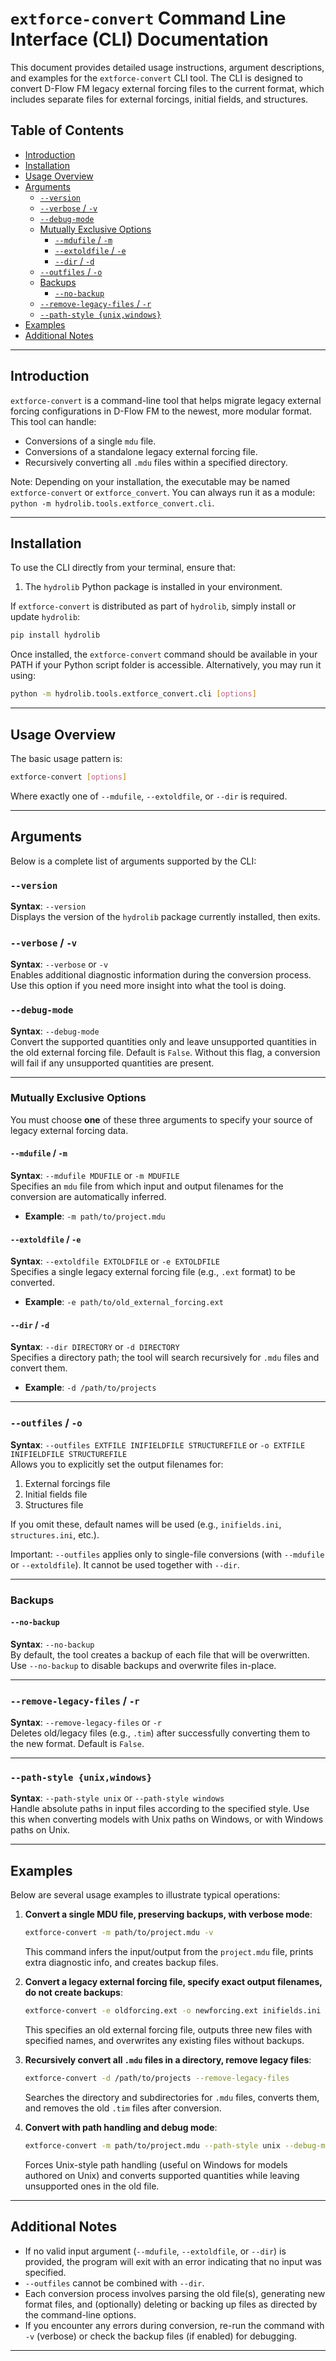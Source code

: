 # `extforce-convert` Command Line Interface (CLI) Documentation

This document provides detailed usage instructions, argument descriptions, and examples for the `extforce-convert` CLI tool. The CLI is designed to convert D-Flow FM legacy external forcing files to the current format, which includes separate files for external forcings, initial fields, and structures.

## Table of Contents
- [Introduction](#introduction)
- [Installation](#installation)
- [Usage Overview](#usage-overview)
- [Arguments](#arguments)
    - [`--version`](#-version)
    - [`--verbose` / `-v`](#-verbose-v)
    - [`--debug-mode`](#-debug-mode)
    - [Mutually Exclusive Options](#mutually-exclusive-options)
        - [`--mdufile` / `-m`](#-mdufile-m)
        - [`--extoldfile` / `-e`](#-extoldfile-e)
        - [`--dir` / `-d`](#-dir-d)
    - [`--outfiles` / `-o`](#-outfiles-o)
    - [Backups](#backups)
        - [`--no-backup`](#-no-backup)
    - [`--remove-legacy-files` / `-r`](#-remove-legacy-files-r)
    - [`--path-style {unix,windows}`](#-path-style-unixwindows)
- [Examples](#examples)
- [Additional Notes](#additional-notes)

---

## Introduction

`extforce-convert` is a command-line tool that helps migrate legacy external forcing configurations in D-Flow FM to the newest, more modular format. This tool can handle:
- Conversions of a single `mdu` file.
- Conversions of a standalone legacy external forcing file.
- Recursively converting all `.mdu` files within a specified directory.

Note: Depending on your installation, the executable may be named `extforce-convert` or `extforce_convert`. You can always run it as a module: `python -m hydrolib.tools.extforce_convert.cli`.

---

## Installation

To use the CLI directly from your terminal, ensure that:
1. The `hydrolib` Python package is installed in your environment.

If `extforce-convert` is distributed as part of `hydrolib`, simply install or update `hydrolib`:
```bash
pip install hydrolib
```
Once installed, the `extforce-convert` command should be available in your PATH if your Python script folder is accessible. Alternatively, you may run it using:
```bash
python -m hydrolib.tools.extforce_convert.cli [options]
```

---

## Usage Overview

The basic usage pattern is:
```bash
extforce-convert [options]
```
Where exactly one of `--mdufile`, `--extoldfile`, or `--dir` is required.

---

## Arguments

Below is a complete list of arguments supported by the CLI:

### `--version`
**Syntax**: `--version`  
Displays the version of the `hydrolib` package currently installed, then exits.

### `--verbose` / `-v`
**Syntax**: `--verbose` or `-v`  
Enables additional diagnostic information during the conversion process. Use this option if you need more insight into what the tool is doing.

### `--debug-mode`
**Syntax**: `--debug-mode`  
Convert the supported quantities only and leave unsupported quantities in the old external forcing file. Default is `False`. Without this flag, a conversion will fail if any unsupported quantities are present.

---

### Mutually Exclusive Options

You must choose **one** of these three arguments to specify your source of legacy external forcing data.

#### `--mdufile` / `-m`
**Syntax**: `--mdufile MDUFILE` or `-m MDUFILE`  
Specifies an `mdu` file from which input and output filenames for the conversion are automatically inferred.
- **Example**: `-m path/to/project.mdu`

#### `--extoldfile` / `-e`
**Syntax**: `--extoldfile EXTOLDFILE` or `-e EXTOLDFILE`  
Specifies a single legacy external forcing file (e.g., `.ext` format) to be converted.
- **Example**: `-e path/to/old_external_forcing.ext`

#### `--dir` / `-d`
**Syntax**: `--dir DIRECTORY` or `-d DIRECTORY`  
Specifies a directory path; the tool will search recursively for `.mdu` files and convert them.
- **Example**: `-d /path/to/projects`

---

### `--outfiles` / `-o`
**Syntax**: `--outfiles EXTFILE INIFIELDFILE STRUCTUREFILE` or `-o EXTFILE INIFIELDFILE STRUCTUREFILE`  
Allows you to explicitly set the output filenames for:
1. External forcings file
2. Initial fields file
3. Structures file

If you omit these, default names will be used (e.g., `inifields.ini`, `structures.ini`, etc.).

Important: `--outfiles` applies only to single-file conversions (with `--mdufile` or `--extoldfile`). It cannot be used together with `--dir`.

---

### Backups

#### `--no-backup`
**Syntax**: `--no-backup`  
By default, the tool creates a backup of each file that will be overwritten. Use `--no-backup` to disable backups and overwrite files in-place.

---

### `--remove-legacy-files` / `-r`
**Syntax**: `--remove-legacy-files` or `-r`  
Deletes old/legacy files (e.g., `.tim`) after successfully converting them to the new format. Default is `False`.

---

### `--path-style {unix,windows}`
**Syntax**: `--path-style unix` or `--path-style windows`  
Handle absolute paths in input files according to the specified style. Use this when converting models with Unix paths on Windows, or with Windows paths on Unix.

---

## Examples

Below are several usage examples to illustrate typical operations:

1. **Convert a single MDU file, preserving backups, with verbose mode**:
   ```bash
   extforce-convert -m path/to/project.mdu -v
   ```
   This command infers the input/output from the `project.mdu` file, prints extra diagnostic info, and creates backup files.

2. **Convert a legacy external forcing file, specify exact output filenames, do not create backups**:
   ```bash
   extforce-convert -e oldforcing.ext -o newforcing.ext inifields.ini structures.ini --no-backup
   ```
   This specifies an old external forcing file, outputs three new files with specified names, and overwrites any existing files without backups.

3. **Recursively convert all `.mdu` files in a directory, remove legacy files**:
   ```bash
   extforce-convert -d /path/to/projects --remove-legacy-files
   ```
   Searches the directory and subdirectories for `.mdu` files, converts them, and removes the old `.tim` files after conversion.

4. **Convert with path handling and debug mode**:
   ```bash
   extforce-convert -m path/to/project.mdu --path-style unix --debug-mode
   ```
   Forces Unix-style path handling (useful on Windows for models authored on Unix) and converts supported quantities while leaving unsupported ones in the old file.

---

## Additional Notes

- If no valid input argument (`--mdufile`, `--extoldfile`, or `--dir`) is provided, the program will exit with an error indicating that no input was specified.
- `--outfiles` cannot be combined with `--dir`.
- Each conversion process involves parsing the old file(s), generating new format files, and (optionally) deleting or backing up files as directed by the command-line options.
- If you encounter any errors during conversion, re-run the command with `-v` (verbose) or check the backup files (if enabled) for debugging.

---
